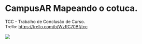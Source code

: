 # CampusAR Mapeando o cotuca.
TCC - Trabalho de Conclusão de Curso.<br>
Trello: https://trello.com/b/WzRC70Bf/tcc<br><br>
![](https://img.freepik.com/vetores-premium/predio-da-escola-de-pixel-art-de-8-bits_317396-1736.jpg)
